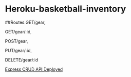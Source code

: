 # Heroku-basketball-inventory
##Routes
GET/gear,

GET/gear/:id,

POST/gear,

PUT/gear/:id,

DELETE/gear/:id


[Express CRUD API Deployed](https://basketball-inventory.herokuapp.com/gear)
